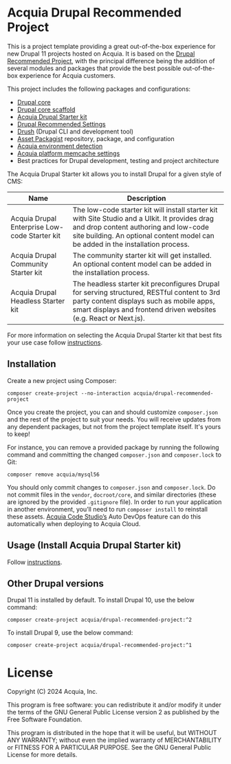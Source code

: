 Acquia Drupal Recommended Project
====

This is a project template providing a great out-of-the-box experience for new
Drupal 11 projects hosted on Acquia. It is based on the [Drupal Recommended
Project](https://github.com/drupal/recommended-project/tree/11.x), with the
principal difference being the addition of several modules and packages that
provide the best possible out-of-the-box experience for Acquia customers.

This project includes the following packages and configurations:
* [Drupal core](https://www.drupal.org/project/drupal)
* [Drupal core scaffold](https://www.drupal.org/docs/develop/using-composer/using-drupals-composer-scaffold)
* [Acquia Drupal Starter kit](https://github.com/acquia/acquia-cms-starterkit)
* [Drupal Recommended Settings](https://github.com/acquia/drupal-recommended-settings)
* [Drush](https://github.com/drush-ops/drush) (Drupal CLI and development tool)
* [Asset Packagist](https://asset-packagist.org/) repository, package, and configuration
* [Acquia environment detection](https://github.com/acquia/drupal-environment-detector)
* [Acquia platform memcache settings](https://github.com/acquia/memcache-settings)
* Best practices for Drupal development, testing and project architecture

The Acquia Drupal Starter kit allows you to install Drupal for a given style of CMS:

| Name  | Description |
| ------------- | ------------- |
| Acquia Drupal Enterprise Low-code Starter kit | The low-code starter kit will install starter kit with Site Studio and a UIkit. It provides drag and drop content authoring and low-code site building. An optional content model can be added in the installation process.  |
| Acquia Drupal Community Starter kit | The community starter kit will get installed. An optional content model can be added in the installation process.  |
| Acquia Drupal Headless Starter kit | The headless starter kit preconfigures Drupal for serving structured, RESTful content to 3rd party content displays such as mobile apps, smart displays and frontend driven websites (e.g. React or Next.js).  |

For more information on selecting the Acquia Drupal Starter kit that best fits your
use case follow
[instructions](https://docs.acquia.com/acquia-cms/install-cms).

## Installation

Create a new project using Composer:
```
composer create-project --no-interaction acquia/drupal-recommended-project
```

Once you create the project, you can and should customize `composer.json` and
the rest of the project to suit your needs. You will receive updates from any
dependent packages, but not from the project template itself. It's yours to
keep!

For instance, you can remove a provided package by running the following command
 and committing the changed `composer.json` and `composer.lock` to Git:
```
composer remove acquia/mysql56
```

You should only commit changes to `composer.json` and `composer.lock`. Do not
commit files in the `vendor`, `docroot/core`, and similar directories (these are
   ignored by the provided `.gitignore` file). In order to run your application
   in another environment, you’ll need to run `composer install` to reinstall
   these assets. [Acquia Code Studio’s](https://docs.acquia.com/code-studio/)
   Auto DevOps feature can do this automatically when deploying to Acquia Cloud.

## Usage (Install Acquia Drupal Starter kit)

Follow [instructions](https://docs.acquia.com/acquia-cms/using-split-commands).


## Other Drupal versions

Drupal 11 is installed by default. To install Drupal 10, use the below command:
```
composer create-project acquia/drupal-recommended-project:^2
```
To install Drupal 9, use the below command:
```
composer create-project acquia/drupal-recommended-project:^1
```



# License

Copyright (C) 2024 Acquia, Inc.

This program is free software: you can redistribute it and/or modify it under
the terms of the GNU General Public License version 2 as published by the Free
Software Foundation.

This program is distributed in the hope that it will be useful, but WITHOUT ANY
WARRANTY; without even the implied warranty of MERCHANTABILITY or FITNESS FOR A
PARTICULAR PURPOSE.  See the GNU General Public License for more details.
